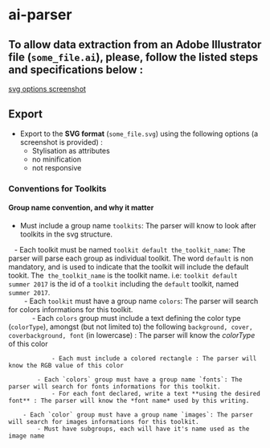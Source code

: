 # ai-parser

## To allow data extraction from an Adobe Illustrator file (`some_file.ai`), please, follow the listed steps and specifications below :
[svg options screenshot](./svg_options.png "svg options")

## Export 
- Export to the **SVG format** (`some_file.svg`) using the following options (a screenshot is provided) :
    - Stylisation as attributes
    - no minification
    - not responsive

### Conventions for Toolkits
#### Group name convention, and why it matter

- Must include a group name `toolkits`: The parser will know to look after toolkits in the svg structure.
    
    - Each toolkit must be named `toolkit default the_toolkit_name`: The parser will parse each group as individual toolkit. The word `default` is non mandatory, and is used to indicate that the toolkit will include the default tookit. The  `the_toolkit_name` is the toolkit name. i.e: `toolkit default summer 2017` is the id of a `toolkit` including the `default` toolkit, named `summer 2017`.  
        
        - Each `toolkit` must have a group name `colors`: The parser will search for colors informations for this toolkit.  
            
            - Each `colors` group must include a text defining the color type (`colorType`), amongst (but not limited to) the following `background, cover, coverbackground, font` (in lowercase) : The parser will know the *colorType* of this color  
                
                - Each must include a colored rectangle : The parser will know the RGB value of this color  
        
            - Each `colors` group must have a group name `fonts`: The parser will search for fonts informations for this toolkit.  
                - For each font declared, write a text **using the desired font** : The parser will know the *font name* used by this writing.  

        - Each `color` group must have a group name `images`: The parser will search for images informations for this toolkit.               
            - Must have subgroups, each will have it's name used as the image name  
